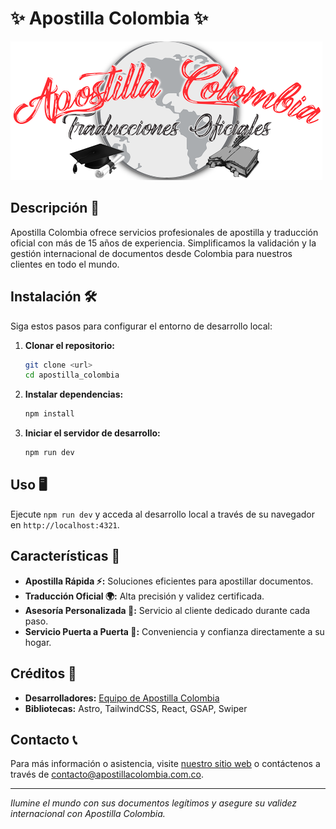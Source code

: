 # ✨ Apostilla Colombia ✨

![Apostilla Colombia](src/assets/logo_claro.png)

## Descripción 📝
Apostilla Colombia ofrece servicios profesionales de apostilla y traducción oficial con más de 15 años de experiencia. Simplificamos la validación y la gestión internacional de documentos desde Colombia para nuestros clientes en todo el mundo.

## Instalación 🛠️

Siga estos pasos para configurar el entorno de desarrollo local:

1. **Clonar el repositorio:**
   ```bash
   git clone <url>
   cd apostilla_colombia
   ```

2. **Instalar dependencias:**
   ```bash
   npm install
   ```

3. **Iniciar el servidor de desarrollo:**
   ```bash
   npm run dev
   ```

## Uso 🖥️
Ejecute `npm run dev` y acceda al desarrollo local a través de su navegador en `http://localhost:4321`.

## Características 🌟
- **Apostilla Rápida ⚡:** Soluciones eficientes para apostillar documentos.
- **Traducción Oficial 🌍:** Alta precisión y validez certificada.
- **Asesoría Personalizada 🤝:** Servicio al cliente dedicado durante cada paso.
- **Servicio Puerta a Puerta 🚀:** Conveniencia y confianza directamente a su hogar.

## Créditos 🙌
- **Desarrolladores:** [Equipo de Apostilla Colombia](mailto:contacto@apostillacolombia.com.co)
- **Bibliotecas:** Astro, TailwindCSS, React, GSAP, Swiper

## Contacto 📞
Para más información o asistencia, visite [nuestro sitio web](https://apostillacolombia.com.co/v2) o contáctenos a través de contacto@apostillacolombia.com.co.

---

_Ilumine el mundo con sus documentos legítimos y asegure su validez internacional con Apostilla Colombia._
